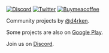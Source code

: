 [![Discord](https://badgen.net/badge/icon/discord?icon=discord&label)](https://discord.gg/ENtVkMHqZg)
[![Twitter](https://badgen.net/badge/icon/twitter?icon=twitter&label)](https://twitter.com/d4rken)
[![Buymeacoffee](https://badgen.net/badge/icon/buymeacoffee?icon=buymeacoffee&label)](https://www.buymeacoffee.com/tydarken)

Community projects by [@d4rken](https://github.com/d4rken).

Some projects are also on [Google Play](https://play.google.com/store/apps/developer?id=darken).

Join us on [Discord](https://discord.gg/ENtVkMHqZg).
